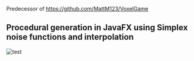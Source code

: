 Predecessor of 
https://github.com/MattM123/VoxelGame


## Procedural generation in JavaFX using Simplex noise functions and interpolation
![test](https://i.imgur.com/0whffKo.gif)
